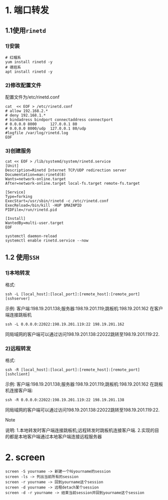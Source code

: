 # 1. 端口转发
## 1.1使用`rinetd`

### 1)安装

```
# 红帽系
yum install rinetd -y
# 德班系
apt install rinetd -y
```
### 2)修改配置文件

配置文件为/etc/rinetd.conf
```
cat  << EOF > /etc/rinetd.conf
# allow 192.168.2.* 
# deny 192.168.1.* 
# bindadress bindport connectaddress connectport 
# 0.0.0.0 8000      127.0.0.1 80
# 0.0.0.0 8000/udp  127.0.0.1 80/udp
#logfile /var/log/rinetd.log
EOF
```

### 3)创建服务

```
cat << EOF > /lib/systemd/system/rinetd.service
[Unit]
Description=Rinetd Internet TCP/UDP redirection server
Documentation=man:rinetd(8)
Wants=network-online.target
After=network-online.target local-fs.target remote-fs.target

[Service]
Type=forking
ExecStart=/usr/sbin/rinetd -c /etc/rinetd.conf
ExecReload=/bin/kill -HUP $MAINPID
PIDFile=/run/rinetd.pid

[Install]
WantedBy=multi-user.target
EOF

systemctl daemon-reload
systemctl enable rinetd.service --now
```
## 1.2 使用`SSH`

### 1)本地转发

格式:
```
ssh -L [local_host]:[local_port]:[remote_host]:[remote_port] [sshserver]
```
示例:
客户端:198.19.201.138;服务器:198.19.201.119;跳板机:198.19.201.162
在客户端连接跳板机
```
ssh -L 0.0.0.0:22022:198.19.201.119:22 198.19.201.162
```

同局域网的客户端可以通过访问198.19.201.138:22022跳转至198.19.201.119:22.

### 2)远程转发

格式:
```
ssh -R [local_host]:[local_port]:[remote_host]:[remote_port] [sshclient]
```
示例:
客户端:198.19.201.138;服务器:198.19.201.119;跳板机:198.19.201.162
在跳板机连接客户端:
```
ssh -R 0.0.0.0:22022:198.19.201.119:22 198.19.201.138
```

同局域网的客户端可以通过访问198.19.201.138:22022跳转至198.19.201.119:22.

>[!NOTE]
>说明:
>1.本地转发时客户端连接跳板机;远程转发时跳板机连接客户端.
>2.实现的目的都是本地客户端通过本地客户端连接远程服务器


# 2. screen

```
screen -S yourname -> 新建一个叫yourname的session
screen -ls -> 列出当前所有的session
screen -r yourname -> 回到yourname这个session
screen -d yourname -> 远程detach某个session
screen -d -r yourname -> 结束当前session并回到yourname这个session
```
